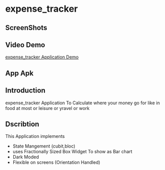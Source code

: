 # expense_tracker

## ScreenShots

## Video Demo
[expense_tracker Application Demo]()

## App Apk

## Introduction
expense_tracker Application To Calculate where your money go for like in food at most or leisure or yravel or work 

## Dscribtion
This Application implements 
* State Mangement (cubit,bloc)
* uses Fractionally Sized Box Widget To show as Bar chart
* Dark Moded
* Flexible on screens (Orientation Handled)


